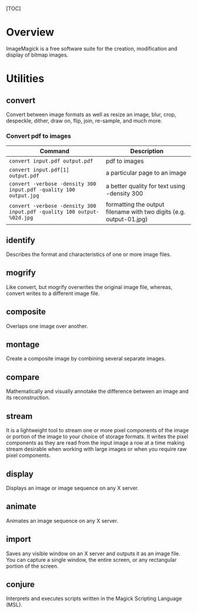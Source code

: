 [TOC]

# Overview

ImageMagick is a free software suite for the creation, modification and
display of bitmap images.

# Utilities

## convert

Convert between image formats as well as resize an image, blur, crop,
despeckle, dither, draw on, flip, join, re-sample, and much more.

### Convert pdf to images

| Command                                                                | Description                                                         |
| -                                                                      | -                                                                   |
| `convert input.pdf output.pdf`                                         | pdf to images                                                       |
| `convert input.pdf[1] output.pdf`                                      | a particular page to an image                                       |
| `convert -verbose -density 300 input.pdf -quality 100 output.jpg`      | a better quality for text using -density 300                        |
| `convert -verbose -density 300 input.pdf -quality 100 output-%02d.jpg` | formatting the output filename with two digits (e.g. output-01.jpg) |

## identify

Describes the format and characteristics of one or more image files.

## mogrify

Like convert, but mogrify overwrites the original image file, whereas,
convert writes to a different image file.

## composite

Overlaps one image over another.

## montage

Create a composite image by combining several separate images.

## compare

Mathematically and visually annotake the difference between an image and
its reconstruction.

## stream

It is a lightweight tool to stream one or more pixel components of the
image or portion of the image to your choice of storage formats. It
writes the pixel components as they are read from the input image a row
at a time making stream desirable when working with large images or when
you require raw pixel components.

## display

Displays an image or image sequence on any X server.

## animate

Animates an image sequence on any X server.

## import

Saves any visible window on an X server and outputs it as an image file.
You can capture a single window, the entire screen, or any rectangular
portion of the screen.

## conjure

Interprets and executes scripts written in the Magick Scripting Language
(MSL).
